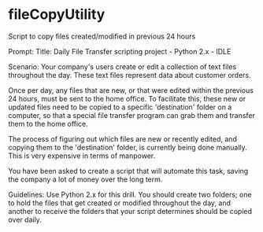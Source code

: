 fileCopyUtility
===============

Script to copy files created/modified in previous 24 hours

Prompt:
Title: Daily File Transfer scripting project - Python 2.x - IDLE

Scenario: Your company's users create or edit a collection of text files throughout the day. These text files represent data about customer orders.

Once per day, any files that are new, or that were edited within the previous 24 hours, must be sent to the home office. To facilitate this, these new or updated files need to be copied to a specific 'destination' folder on a computer, so that a special file transfer program can grab them and transfer them to the home office.

The process of figuring out which files are new or recently edited, and copying them to the 'destination' folder, is currently being done manually. This is very expensive in terms of manpower.

You have been asked to create a script that will automate this task, saving the company a lot of money over the long term.

Guidelines:
Use Python 2.x for this drill.
You should create two folders; one to hold the files that get created or modified throughout the day, and another to receive the folders that your script determines should be copied over daily.
